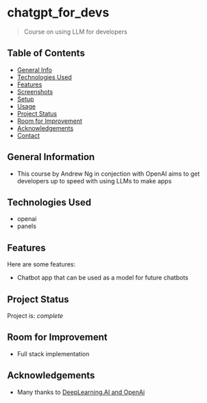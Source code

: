 # chatgpt_for_devs
> Course on using LLM for developers
<!-- > Live demo [_here_](https://www.example.com).  -->

## Table of Contents
* [General Info](#general-information)
* [Technologies Used](#technologies-used)
* [Features](#features)
* [Screenshots](#screenshots)
* [Setup](#setup)
* [Usage](#usage)
* [Project Status](#project-status)
* [Room for Improvement](#room-for-improvement)
* [Acknowledgements](#acknowledgements)
* [Contact](#contact)
<!-- * [License](#license) -->


## General Information
- This course by Andrew Ng in conjection with OpenAI aims to get developers up to speed with using LLMs to make apps  
<!-- You don't have to answer all the questions - just the ones relevant to your project. -->


## Technologies Used
- openai
- panels


## Features 
Here are some features:
- Chatbot app that can be used as a model for future chatbots


## Project Status
Project is: _complete_ 

## Room for Improvement
- Full stack implementation


## Acknowledgements
- Many thanks to [DeepLearning.AI and OpenAi](https://www.deeplearning.ai/courses/#short-courses)

<!-- Optional -->
<!-- ## License -->
<!-- This project is open source and available under the [... License](). -->

<!-- You don't have to include all sections - just the one's relevant to your project -->